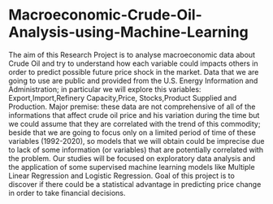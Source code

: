 # Macroeconomic-Crude-Oil-Analysis-using-Machine-Learning

The aim of this Research Project is to analyse macroeconomic data about Crude Oil and try to understand how each variable could impacts others in order
to predict possible future price shock in the market. Data that we are going to use are public and provided from the U.S. Energy Information and 
Administration; in particular we will explore this variables: Export,Import,Refinery Capacity,Price, Stocks,Product Supplied and Production. 
Major premise: these data are not comprehensive of all of the informations that affect crude oil price and his variation during the time but we could 
assume that they are correlated with the trend of this commodity; beside that we are going to focus only on a limited period of time of these
variables (1992-2020), so models that we will obtain could be imprecise due to lack of some information (or variables) that are potentially correlated 
with the problem. Our studies will be focused on exploratory data analysis and the application of some supervised machine learning models like 
Multiple Linear Regression and Logistic Regression. Goal of this project is to discover if there could be a statistical advantage in predicting price
change in order to take financial decisions.
